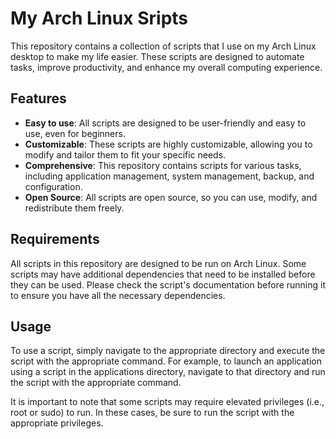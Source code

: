 # My Arch Linux Sripts

This repository contains a collection of scripts that I use on my Arch Linux desktop to make my life easier. These scripts are designed to automate tasks, improve productivity, and enhance my overall computing experience.

## Features
- **Easy to use**: All scripts are designed to be user-friendly and easy to use, even for beginners.
- **Customizable**: These scripts are highly customizable, allowing you to modify and tailor them to fit your specific needs.
- **Comprehensive**: This repository contains scripts for various tasks, including application management, system management, backup, and configuration.
- **Open Source**: All scripts are open source, so you can use, modify, and redistribute them freely.

## Requirements
All scripts in this repository are designed to be run on Arch Linux. Some scripts may have additional dependencies that need to be installed before they can be used. Please check the script's documentation before running it to ensure you have all the necessary dependencies.

## Usage
To use a script, simply navigate to the appropriate directory and execute the script with the appropriate command. For example, to launch an application using a script in the applications directory, navigate to that directory and run the script with the appropriate command.

It is important to note that some scripts may require elevated privileges (i.e., root or sudo) to run. In these cases, be sure to run the script with the appropriate privileges.